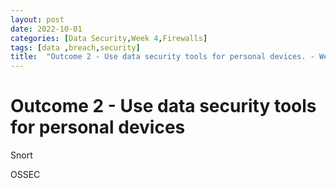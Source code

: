 ```yaml
---
layout: post
date: 2022-10-01
categories: [Data Security,Week 4,Firewalls]
tags: [data ,breach,security]
title:  "Outcome 2 - Use data security tools for personal devices. - Week 4"
---
```



# **Outcome 2 - Use data security tools for personal devices**


Snort

OSSEC

